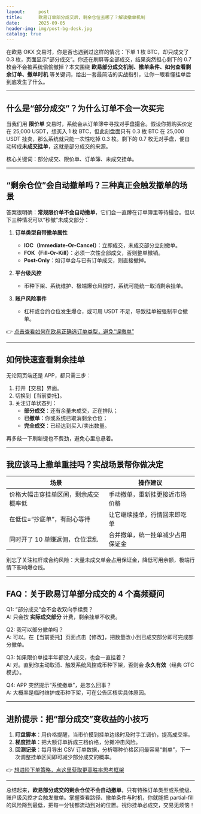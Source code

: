 ```yaml
---
layout:     post
title:      欧易订单部分成交后，剩余仓位去哪了？解读撤单机制
date:       2025-09-05
header-img: img/post-bg-desk.jpg
catalog: true
---
```


在欧易 OKX 交易时，你是否也遇到过这样的情况：下单 1 枚 BTC，却只成交了 0.3 枚，页面显示“部分成交”。你还在刷屏等全部成交，结果突然担心剩下的 0.7 枚会不会被系统偷偷撤掉？本文围绕 **欧易部分成交机制、撤单条件、如何查看剩余订单、撤单时机** 等关键词，给出一套最简洁的实战指引，让你一眼看懂挂单后到底发生了什么。

---

## 什么是“部分成交”？为什么订单不会一次买完

当我们用 **限价单** 交易时，系统会从订单簿中寻找对手盘撮合。假设你把购买价定在 25,000 USDT，想买入 1 枚 BTC，但此刻盘面只有 0.3 枚 BTC 在 25,000 USDT 挂卖，那么系统就只能一次性吃掉 0.3 枚。剩下的 0.7 枚无对手盘，便自动转成**未成交挂单**，这就是部分成交的来源。

核心关键词：部分成交、限价单、订单簿、未成交挂单。

---

## “剩余仓位”会自动撤单吗？三种真正会触发撤单的场景

答案很明确：**常规限价单不会自动撤单**，它们会一直蹲在订单簿里等待撮合。但以下三种情况可以“秒撤”未成交部分：

1. **订单类型自带撤单属性**  
   - **IOC（Immediate-Or-Cancel）**：立即成交，未成交部分立刻撤单。  
   - **FOK（Fill-Or-Kill）**：必须一次性全部成交，否则整单撤销。  
   - **Post-Only**：如订单会与已有订单成交，则直接撤掉。

2. **平台级风控**  
   - 币种下架、系统维护、极端爆仓风控时，系统可能统一取消剩余挂单。

3. **账户风险事件**  
   - 杠杆或合约仓位发生爆仓，或可用 USDT 不足，导致挂单被强制平仓撤单。

👉 [点击查看如何在欧易正确选订单类型，避免“误撤单”](https://okxdog.com/)

---

## 如何快速查看剩余挂单

无论网页端还是 APP，都只需三步：

1. 打开【交易】界面。  
2. 切换到【当前委托】。  
3. 关注订单状态列：  
   - **部分成交**：还有余量未成交，正在排队；  
   - **已撤单**：你或系统已取消剩余仓位；  
   - **完全成交**：已经达到买入/卖出数量。

再多敲一下刷新键也不费劲，避免心里总悬着。

---

## 我应该马上撤单重挂吗？实战场景帮你做决定

| 场景 | 操作建议 |
| --- | --- |
| 价格大幅击穿挂单区间，剩余成交概率低 | 手动撤单，重新挂更接近市场价格 |
| 在低位=“抄底单”，有耐心等待 | 让它继续挂单，行情回来即吃单 |
| 同时开了 10 单赚返佣，仓位混乱 | 合并撤单，统一挂单减少占用保证金 |

别忘了关注杠杆或合约风险：大量未成交单会占用保证金，降低可用余额，极端行情下影响爆仓线。

---

## FAQ：关于欧易订单部分成交的 4 个高频疑问

Q1: “部分成交”会不会收双向手续费？  
A: 只会按 **实际成交部分** 计费，剩余挂单不收费。

Q2: 我可以部分撤单吗？  
A: 可以。在【当前委托】页面点击【修改】，把数量改小到已成交部分即可完成部分撤单。

Q3: 如果限价单挂半年都没人成交，也会一直挂着？  
A: 对。直到你主动取消、触发系统风控或币种下架，否则会 **永久有效**（经典 GTC 模式）。

Q4: APP 突然提示“系统撤单”，是怎么回事？  
A: 大概率是临时维护或币种下架，可在公告区核实具体原因。

---

## 进阶提示：把“部分成交”变收益的小技巧

1. **盯盘脚本**：用价格提醒，当市价摸到挂单边缘时及时手工调价，提高成交率。  
2. **梯度挂单**：把大额订单拆成三档价格，分摊冲击风险。  
3. **回测记录**：每月导出 CSV 订单数据，分析哪种价格区间最容易“剩单”，下一次调整挂单区间即可减少部分成交的概率。

👉 [想进阶下单策略，点这里获取更高胜率思考框架](https://okxdog.com/)

---

总结起来，**欧易部分成交的剩余仓位不会自动撤单**，只有特殊订单类型或系统级、账户级风控才会触发撤单。掌握查看路径、撤单条件与时机，你就能把 partial-fill 的风险降到最低，把每一分钱都流动到对的位置。祝你挂单必成交，交易无烦恼！